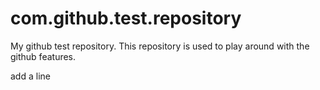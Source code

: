 com.github.test.repository
==========================

My github test repository. This repository is used to play around with the github features.

add a line
